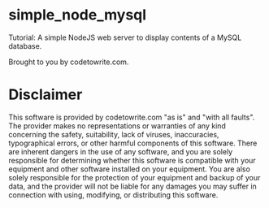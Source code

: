 # simple_node_mysql
Tutorial: A simple NodeJS web server to display contents of a MySQL database.

Brought to you by codetowrite.com.

# Disclaimer
This software is provided by codetowrite.com "as is" and "with all faults". 
The provider makes no representations or warranties of any kind concerning the 
safety, suitability, lack of viruses, inaccuracies, typographical errors, 
or other harmful components of this software. 
There are inherent dangers in the use of any software, and you are solely 
responsible for determining whether this software is compatible with your 
equipment and other software installed on your equipment. 
You are also solely responsible for the protection of your equipment and 
backup of your data, and the provider will not be liable for any damages 
you may suffer in connection with using, modifying, or distributing 
this software. 
